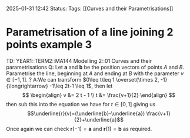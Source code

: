 2025-01-31 12:42
Status: 
Tags: [[Curves and their Parametrisations]]
# Parametrisation of a line joining 2 points example 3

TD: YEAR1::TERM2::MA144 Modelling 2::01 Curves and their parametrisations 
Q: Let $\mathbf{a}$ and $\mathbf{b}$ be the position vectors of points $A$ and $B$. Parametrise the line, beginning at $A$ and ending at $B$ with the parameter $v\in[-1,1]$.
?
A:We can transform $0\leq t\leq 1 \overset{\times 2, -1}{\longrightarrow} -1\leq 2t-1 \leq 1$, then let$$
\begin{align}
v &= 2 t - 1 \\
t &= \frac{v+1}{2}
\end{align}
$$then sub this into the equation we have for $t\in[0,1]$ giving us$$\underline{r}(v)=(\underline{b}-\underline{a}) \frac{v+1}{2}+\underline{a}$$Once again we can check $\mathbf{r}(-1)=\mathbf{a}$ and $\mathbf{r}(1)=\mathbf{b}$ as required.
<!--ID: 1738340412446-->
